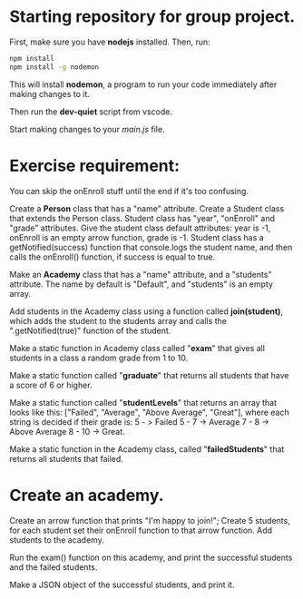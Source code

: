 # Starting repository for group project.

First, make sure you have **nodejs** installed.
Then, run:

```bash
npm install
npm install -g nodemon
```

This will install **nodemon**, a program to run your code immediately after making changes to it.

Then run the **dev-quiet** script from vscode.

Start making changes to your *main.js* file.

# Exercise requirement:

You can skip the onEnroll stuff until the end if it's too confusing.

Create a **Person** class that has a "name" attribute.
Create a Student class that extends the Person class. Student class has "year", "onEnroll" and "grade" attributes.
Give the student class default attributes: year is -1, onEnroll is an empty arrow function, grade is -1.
Student class has a getNotified(success) function that console.logs the student name, and then calls the onEnroll() function, if success is equal to true.

Make an **Academy** class that has a "name" attribute, and a "students" attribute. The name by default is "Default", and "students" is an empty array.

Add students in the Academy class using a function called **join(student)**, which adds the student to the students array and calls the ".getNotified(true)" function of the student.

Make a static function in Academy class called "**exam**" that gives all students in a class a random grade from 1 to 10.

Make a static function called "**graduate**" that returns all students that have a score of 6 or higher.

Make a static function called "**studentLevels**" that returns an array that looks like this: ["Failed", "Average", "Above Average", "Great"], where each string is decided if their grade is:
5 - > Failed
5 - 7 -> Average
7 - 8 -> Above Average
8 - 10 -> Great.

Make a static function in the Academy class, called "**failedStudents**" that returns all students that failed.

# Create an academy.
Create an arrow function that prints "I'm happy to join!";
Create 5 students, for each student set their onEnroll function to that arrow function. Add students to the academy.

Run the exam() function on this academy, and print the successful students and the failed students.

Make a JSON object of the successful students, and print it.
